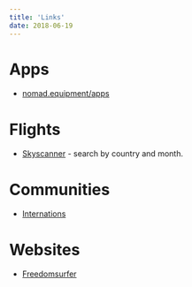 ```yaml
---
title: 'Links'
date: 2018-06-19
---
```


# Apps

* [nomad.equipment/apps](http://nomad.equipment/apps/)

# Flights

* [Skyscanner](http://skyscanner.com/) - search by country and month.


# Communities

* [Internations](https://www.internations.org/)

# Websites

* [Freedomsurfer](https://www.freedomsurfer.com/)

